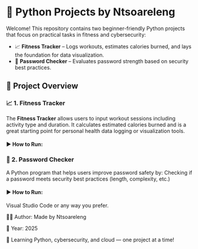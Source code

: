 # 🐍 Python Projects by Ntsoareleng

Welcome! This repository contains two beginner-friendly Python projects that focus on practical tasks in fitness and cybersecurity:

- 📈 **Fitness Tracker** – Logs workouts, estimates calories burned, and lays the foundation for data visualization.
- 🔐 **Password Checker** – Evaluates password strength based on security best practices.

## 📂 Project Overview

### 📈 1. Fitness Tracker

The **Fitness Tracker** allows users to input workout sessions including activity type and duration. It calculates estimated calories burned and is a great starting point for personal health data logging or visualization tools.

#### ▶️ How to Run:

### 🔐 2. Password Checker

A Python program that helps users improve password safety by: Checking if a password meets security best practices (length, complexity, etc.)

#### ▶️ How to Run:
Visual Studio Code or any way you prefer.




🙋‍♀️ Author: Made by Ntsoareleng

📅 Year: 2025

🌱 Learning Python, cybersecurity, and cloud — one project at a time!

